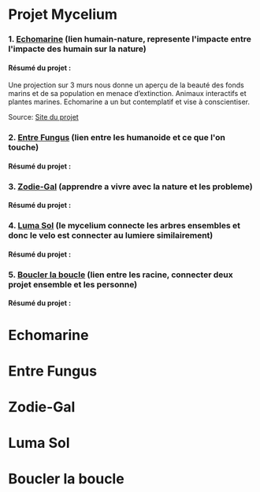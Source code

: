 # Projet Mycelium

### 1. [Echomarine](#Echomarine) (lien humain-nature, represente l'impacte entre l'impacte des humain sur la nature)

#### Résumé du projet : 

Une projection sur 3 murs nous donne un aperçu de la beauté des fonds marins et de sa population en menace d’extinction. Animaux interactifs et plantes marines. Echomarine a un but contemplatif et vise à conscientiser.

Source: [Site du projet](https://tim-montmorency.com/2023/projets/Echomarine/docs/web/index.html)

### 2. [Entre Fungus](#Entre-Fungus) (lien entre les humanoide et ce que l'on touche)

#### Résumé du projet :
 
### 3. [Zodie-Gal](#Zodie-Gal) (apprendre a vivre avec la nature et les probleme)

#### Résumé du projet :
 
### 4. [Luma Sol](#Luma-Sol) (le mycelium connecte les arbres ensembles et donc le velo est connecter au lumiere similairement)

#### Résumé du projet :
 
### 5. [Boucler la boucle](#Boucler-la-boucle) (lien entre les racine, connecter deux projet ensemble et les personne)

#### Résumé du projet :


# Echomarine

# Entre Fungus

# Zodie-Gal

# Luma Sol

# Boucler la boucle
